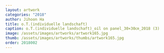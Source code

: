 ```yaml
---
layout: artwork 
categories: "2018" 
author: Jihoon Ha 
title: o.T.(individuelle landschaft) 
caption: o.T.(individuelle landschaft)_oil on panel_30×30㎝_2018 (3) 
image: /assets/images/artworks/artwork165.jpg 
thumb: /assets/images/artworks/thumbs/artwork165.jpg 
order: 2018002 
---
```

